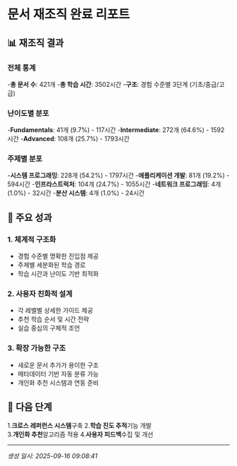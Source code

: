 # 문서 재조직 완료 리포트

## 📊 재조직 결과

### 전체 통계

-**총 문서 수**: 421개
-**총 학습 시간**: 3502시간
-**구조**: 경험 수준별 3단계 (기초/중급/고급)

### 난이도별 분포

-**Fundamentals**: 41개 (9.7%) - 117시간
-**Intermediate**: 272개 (64.6%) - 1592시간
-**Advanced**: 108개 (25.7%) - 1793시간

### 주제별 분포

-**시스템 프로그래밍**: 228개 (54.2%) - 1797시간
-**애플리케이션 개발**: 81개 (19.2%) - 594시간
-**인프라스트럭처**: 104개 (24.7%) - 1055시간
-**네트워크 프로그래밍**: 4개 (1.0%) - 32시간
-**분산 시스템**: 4개 (1.0%) - 24시간

## 🎯 주요 성과

### 1. 체계적 구조화

- 경험 수준별 명확한 진입점 제공
- 주제별 세분화된 학습 경로
- 학습 시간과 난이도 기반 최적화

### 2. 사용자 친화적 설계

- 각 레벨별 상세한 가이드 제공
- 추천 학습 순서 및 시간 전략
- 실습 중심의 구체적 조언

### 3. 확장 가능한 구조

- 새로운 문서 추가가 용이한 구조
- 메타데이터 기반 자동 분류 가능
- 개인화 추천 시스템과 연동 준비

## 🚀 다음 단계

1.**크로스 레퍼런스 시스템**구축
2.**학습 진도 추적**기능 개발  
3.**개인화 추천**알고리즘 적용
4.**사용자 피드백**수집 및 개선

---
*생성 일시: 2025-09-16 09:08:41*

